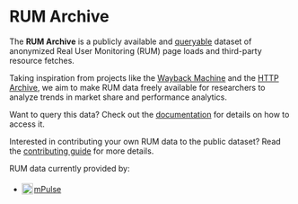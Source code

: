 # RUM Archive

The **RUM Archive** is a publicly available and [queryable](https://rumarchive.com/docs/querying) dataset of anonymized Real User Monitoring (RUM) page loads
and third-party resource fetches.

Taking inspiration from projects like the [Wayback Machine](https://archive.org) and the [HTTP Archive](https://httparchive.org),
we aim to make RUM data freely available for researchers to analyze trends in market share and performance analytics.

Want to query this data?  Check out the [documentation](https://rumarchive.com/docs) for details on how to access it.

Interested in contributing your own RUM data to the public dataset?  Read the [contributing guide](https://rumarchive.com/contribute) for more details.

RUM data currently provided by:
 - <img src="assets/mpulse-logo.svg" alt="mPulse logo" style="height:20px;position:relative;top:4px;right:2px">[mPulse](https://www.akamai.com/products/mpulse-real-user-monitoring)


